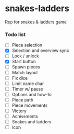 # snakes-ladders
Rep for snakes &amp; ladders game

### Todo list

- [ ] Piece selection
- [x] Selection and overview sync
- [ ] Lock / unlock
- [x] Start button
- [ ] Spawn pieces
- [ ] Match layout
- [ ] Fix dice
- [ ] Limit name char
- [ ] Timer w/ pause
- [ ] Options and how-to
- [ ] Piece path
- [ ] Piece movements
- [ ] Victory
- [ ] Achivements
- [ ] Snakes and ladders
- [ ] Icon
